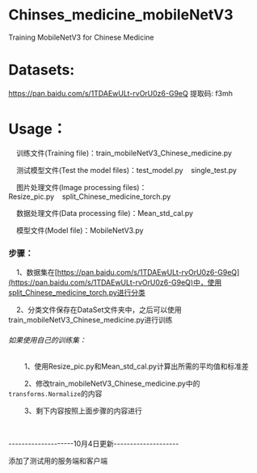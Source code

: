 # Chinses_medicine_mobileNetV3

Training MobileNetV3 for Chinese Medicine

# Datasets:

https://pan.baidu.com/s/1TDAEwULt-rvOrU0z6-G9eQ 提取码: f3mh 

# Usage：

    训练文件(Training file)：train_mobileNetV3_Chinese_medicine.py

    测试模型文件(Test the model files)：test_model.py    single_test.py

    图片处理文件(Image processing files)：Resize_pic.py    split_Chinese_medicine_torch.py

    数据处理文件(Data processing file)：Mean_std_cal.py

    模型文件(Model file)：MobileNetV3.py

### 步骤：

    1、数据集在[https://pan.baidu.com/s/1TDAEwULt-rvOrU0z6-G9eQ](https://pan.baidu.com/s/1TDAEwULt-rvOrU0z6-G9eQ)中，使用split_Chinese_medicine_torch.py进行分类

    2、分类文件保存在DataSet文件夹中，之后可以使用train_mobileNetV3_Chinese_medicine.py进行训练

###### 如果使用自己的训练集：

        1、使用Resize_pic.py和Mean_std_cal.py计算出所需的平均值和标准差

        2、修改train_mobileNetV3_Chinese_medicine.py中的`transforms.Normalize`的内容

        3、剩下内容按照上面步骤的内容进行

    

--------------------10月4日更新--------------------

添加了测试用的服务端和客户端



